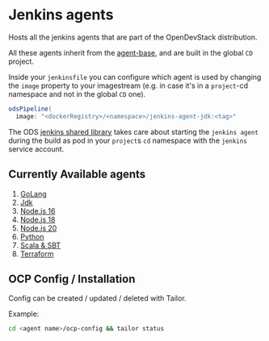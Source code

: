 # Jenkins agents

Hosts all the jenkins agents that are part of the OpenDevStack distribution.

All these agents inherit from the [agent-base](https://github.com/opendevstack/ods-core/tree/master/jenkins/agent-base), and are built in the global `CD` project.

Inside your `jenkinsfile` you can configure which agent is used by changing the `image` property to your imagestream (e.g. in case it's in a `project`-cd namespace and not in the global `CD` one).

```groovy
odsPipeline(
  image: "<dockerRegistry>/<namespace>/jenkins-agent-jdk:<tag>"
```

The ODS [jenkins shared library](https://github.com/opendevstack/ods-jenkins-shared-library) takes care about starting the `jenkins agent` during the build as pod in your `project`s `cd` namespace with the `jenkins` service account.

## Currently Available agents

1. [GoLang](golang)
2. [Jdk](jdk)
3. [Node.js 16](nodejs16)
4. [Node.js 18](nodejs18)
5. [Node.js 20](nodejs20)
6. [Python](python)
7. [Scala & SBT](scala)
8. [Terraform](terraform)

## OCP Config / Installation

Config can be created / updated / deleted with Tailor.

Example:

```sh
cd <agent name>/ocp-config && tailor status
```
